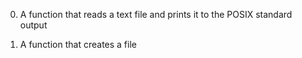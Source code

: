 0. A function that reads a text file and prints it to the POSIX standard output

1. A function that creates a file
